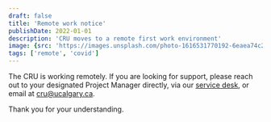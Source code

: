 ```yaml
---
draft: false
title: 'Remote work notice'
publishDate: 2022-01-01
description: 'CRU moves to a remote first work environment'
image: {src: 'https://images.unsplash.com/photo-1616531770192-6eaea74c2456?q=80&w=4140&auto=format&fit=crop&ixlib=rb-4.0.3&ixid=M3wxMjA3fDB8MHxwaG90by1wYWdlfHx8fGVufDB8fHx8fA==', alt: 'covid-19 image'}
tags: ['remote', 'covid']
---
```


The CRU is working remotely. If you are looking for support, please reach out to your designated Project Manager directly, via our [service desk](https://researchcalgary.atlassian.net/servicedesk/customer/portal/7), or email at <cru@ucalgary.ca>.


Thank you for your understanding.